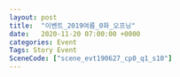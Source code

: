 ```yaml
---
layout: post
title:  "이벤트_2019여름_0화_오프닝"
date:   2020-11-20 07:00:00 +0000
categories: Event
Tags: Story Event
SceneCode: ["scene_evt190627_cp0_q1_s10"]
---
```

